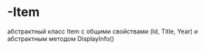 # -Item
 абстрактный класс Item с общими свойствами (Id, Title, Year) и абстрактным методом DisplayInfo()
